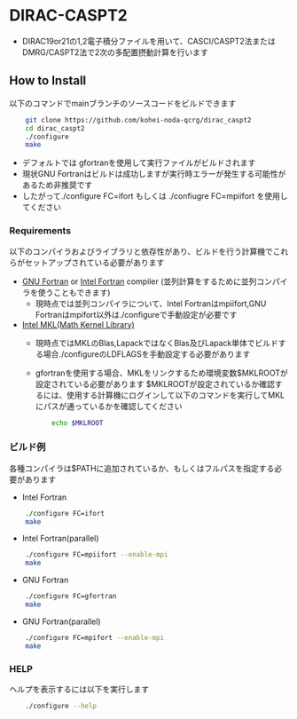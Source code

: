 # DIRAC-CASPT2

- DIRAC19or21の1,2電子積分ファイルを用いて、CASCI/CASPT2法またはDMRG/CASPT2法で2次の多配置摂動計算を行います

## How to Install

以下のコマンドでmainブランチのソースコードをビルドできます

```sh
    git clone https://github.com/kohei-noda-qcrg/dirac_caspt2
    cd dirac_caspt2
    ./configure
    make
```

- デフォルトでは gfortranを使用して実行ファイルがビルドされます
- 現状GNU Fortranはビルドは成功しますが実行時エラーが発生する可能性があるため非推奨です
- したがって./configure FC=ifort もしくは ./confiugre FC=mpiifort を使用してください

### Requirements

以下のコンパイラおよびライブラリと依存性があり、ビルドを行う計算機でこれらがセットアップされている必要があります

- [GNU Fortran](https://gcc.gnu.org/fortran/) or [Intel Fortran](https://www.intel.com/content/www/us/en/developer/tools/oneapi/fortran-compiler.html) compiler (並列計算をするために並列コンパイラを使うこともできます)
  - 現時点では並列コンパイラについて、Intel Fortranはmpiifort,GNU Fortranはmpifort以外は./configureで手動設定が必要です
- [Intel MKL(Math Kernel Library)](https://www.intel.com/content/www/us/en/develop/documentation/get-started-with-mkl-for-dpcpp/top.html)
  - 現時点ではMKLのBlas,LapackではなくBlas及びLapack単体でビルドする場合./configureのLDFLAGSを手動設定する必要があります
  - gfortranを使用する場合、MKLをリンクするため環境変数\$MKLROOTが設定されている必要があります
    \$MKLROOTが設定されているか確認するには、使用する計算機にログインして以下のコマンドを実行してMKLにパスが通っているかを確認してください

    ```sh
        echo $MKLROOT
    ```

### ビルド例

各種コンパイラは\$PATHに追加されているか、もしくはフルパスを指定する必要があります

- Intel Fortran

```sh
    ./configure FC=ifort
    make
```

- Intel Fortran(parallel)

```sh
    ./configure FC=mpiifort --enable-mpi
    make
```

- GNU Fortran

```sh
    ./configure FC=gfortran
    make
```

- GNU Fortran(parallel)

```sh
    ./configure FC=mpifort --enable-mpi
    make
```

### HELP

ヘルプを表示するには以下を実行します

```sh
    ./configure --help
```
